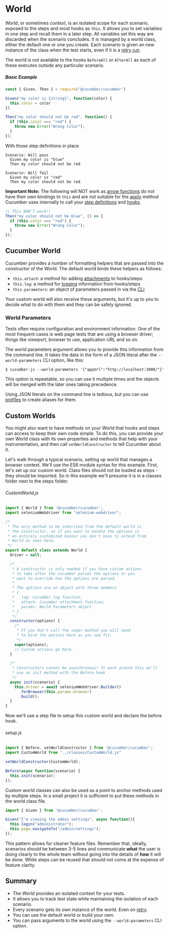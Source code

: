# World

*World*, or sometimes *context*, is an isolated scope for each scenario, exposed to the steps and most hooks as `this`. It allows you to set variables in one step and recall them in a later step. All variables set this way are discarded when the scenario concludes. It is managed by a world class, either the default one or one you create. Each scenario is given an new instance of the class when the test starts, even if it is a [retry run](..retry.md).

The world is not available to the hooks `BeforeAll` or `AfterAll` as each of these executes outside any particular scenario.

##### Basic Example
```javascript
const { Given, Then } = require('@cucumber/cucumber')

Given("my color is {string}", function(color) {
  this.color = color
})

Then("my color should not be red", function() {
  if (this.color === "red") {
    throw new Error("Wrong Color");
  }
});
```
With those step definitions in place

```gherkin
Scenario: Will pass
  Given my color is "blue"
  Then my color should not be red

Scenario: Will fail
  Given my color is "red"
  Then my color should not be red  
```
**Important Note:** The following will NOT work as [arrow functions](https://developer.mozilla.org/en-US/docs/Web/JavaScript/Reference/Functions/Arrow_functions) do not have their own bindings to `this` and are not suitable for the [apply](https://developer.mozilla.org/en-US/docs/Web/JavaScript/Reference/Global_Objects/Function/apply) method Cucumber uses internally to call your [step definitions](./support_files/step_definitions.md) and
[hooks](./support_files/hooks.md).

```javascript
// This WON'T work!!
Then("my color should not be blue", () => {
  if (this.color === "red") {
    throw new Error("Wrong Color");
  }
});
```

## Cucumber World

Cucumber provides a number of formatting helpers that are passed into the constructor of the World. The default world binds these helpers as follows:

* `this.attach`: a method for adding [attachments](./attachments.md) to hooks/steps
* `this.log`: a method for [logging](./attachments.md#logging) information from hooks/steps
* `this.parameters`: an object of parameters passed in via the [CLI](../cli.md#world-parameters)

Your custom world will also receive these arguments, but it's up to you to decide what to do with them and they can be safely ignored.

### World Parameters

Tests often require configuration and environment information. One of the most frequent cases is web page tests that are using a browser driver; things like viewport, browser to use, application URL and so on.

The world parameters argument allows you to provide this information from the command line.  It takes the data in the form of a JSON literal after the `--world-parameters` CLI option, like this:

```shell
$ cucumber-js --world-parameters '{"appUrl":"http://localhost:3000/"}'
```

This option is repeatable, so you can use it multiple times and the objects will be merged with the later ones taking precedence.

Using JSON literals on the command line is tedious, but you can use [profiles](../profiles.md) to create aliases for them.


## Custom Worlds

You might also want to have methods on your World that hooks and steps can access to keep their own code simple. To do this, you can provide your own World class with its own properties and methods that help with your instrumentation, and then call `setWorldConstructor` to tell Cucumber about it.

Let's walk through a typical scenario, setting up world that manages a browser context. We'll use the ES6 module syntax for this example.  First, let's set up our custom world. Class files should not be loaded as steps - they should be imported. So in this example we'll presume it is in a classes folder next to the steps folder.

###### CustomWorld.js
```javascript
import { World } from '@cucumber/cucumber';
import seleniumWebdriver from "selenium-webdriver";

/*
 * The only method to be inherited from the default world is
 * the constructor, so if you want to handle the options in
 * an entirely customized manner you don't have to extend from
 * World as seen here.
 */
export default class extends World {
  driver = null;

  /*
   * A constructor is only needed if you have custom actions
   * to take after the Cucumber parses the options or you
   * want to override how the options are parsed.
   * 
   * The options are an object with three members
   * {
   *   log: Cucumber log function,
   *   attach: Cucumber attachment function,
   *   params: World Parameters object
   * }
   */
  constructor(options) {
    /*
     * If you don't call the super method you will need
     * to bind the options here as you see fit.
     */
    super(options);
    // Custom actions go here.
  }

  /*
   * Constructors cannot be asynchronous! To work around this we'll
   * use an init method with the Before hook
   */
  async init(scenario) {
    this.driver = await seleniumWebdriver.Builder()
      .forBrowser(this.params.browser)
      .build();
  }
}
```

Now we'll use a step file to setup this custom world and declare the before hook.

###### setup.js
```javascript
import { Before, setWorldConstructor } from '@cucumber/cucumber';
import CustomWorld from "../classes/CustomWorld.js"

setWorldConstructor(CustomWorld);

Before(async function(scenario) {
  this.init(scenario);
});
```

Custom world classes can also be used as a point to anchor methods used by multiple steps. In a small project it is sufficient to put these methods in the world class file.  

```javascript
import { Given } from '@cucumber/cucumber';

Given("I'm viewing the admin settings", async function(){
  this.login("administrator");
  this.page.navigateTo("/admin/settings");
});
```

This pattern allows for cleaner feature files. Remember that, ideally, scenarios should be between 3-5 lines and communicate **what** the user is doing clearly to the whole team without going into the details of **how** it will be done. While steps can be reused that should not come at the expense of feature clarity.

## Summary
- The *World* provides an isolated context for your tests.
- It allows you to track test state while maintaining the isolation of each scenario.
- Every scenario gets its own instance of the world. Even on [retry](../retry.md).
- You can use the default world or build your own.
- You can pass arguments to the world using the `--world-parameters` CLI option.
